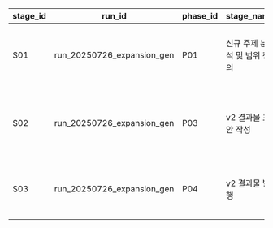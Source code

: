 | stage_id | run_id | phase_id | stage_name | stage_goal | execution_order | status |
|---|---|---|---|---|---|---|
| S01 | run_20250726_expansion_gen | P01 | 신규 주제 분석 및 범위 정의 | '행동규범에 대한 고찰.md'에서 '과정', '확장 가능성', '생각' 섹션의 내용을 추출하고, 이를 바탕으로 최종 결과물의 목차와 파일 구조를 명확히 정의한다. | 1 | COMPLETED |
| S02 | run_20250726_expansion_gen | P03 | v2 결과물 초안 작성 | 분석된 내용과 기존 리서치 결과를 종합하여, v2 결과물의 각 섹션에 해당하는 마크다운 파일의 초안을 `workspace/REFINING_CONTENT` 디렉토리에 작성한다. | 1 | COMPLETED |
| S03 | run_20250726_expansion_gen | P04 | v2 결과물 발행 | `workspace/REFINING_CONTENT`에 있는 모든 초안 파일들을 최종 결과물 디렉토리인 `outputs/v2/`로 복사하여 발행한다. | 1 | PENDING |
